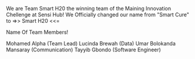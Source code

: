 We are Team Smart H20 the winning team of the Maining Innovation Chellenge at Sensi Hub!
We Officially changed our name from "Smart Cure" to =>> Smart H20 <<=

Name Of Team Members!

Mohamed Alpha (Team Lead)
Lucinda Brewah (Data)
Umar Bolokanda Mansaray (Communication)
Tayyib Gbondo (Software Engineer)
